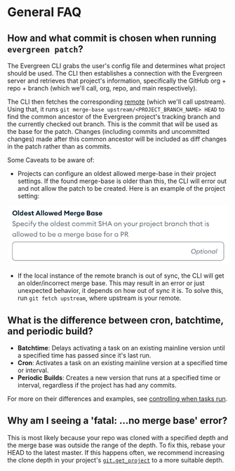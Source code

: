 # General FAQ

## How and what commit is chosen when running `evergreen patch`?

The Evergreen CLI grabs the user's config file and determines what project should be used. The CLI then establishes a connection with the Evergreen server and retrieves that project's information, specifically the GitHub org + repo + branch (which we'll call, org, repo, and main respectively).

The CLI then fetches the corresponding [remote](https://git-scm.com/docs/git-remote) (which we'll call upstream).
Using that, it runs `git merge-base upstream/<PROJECT_BRANCH_NAME> HEAD` to find the common ancestor of the Evergreen project's tracking branch and the currently checked out branch. This is the commit that will be used as the base for the patch. Changes (including commits and uncommitted changes) made after this common ancestor will be included as diff changes in the patch rather than as commits.

Some Caveats to be aware of:

- Projects can configure an oldest allowed merge-base in their project settings. If the found merge-base is older than this, the CLI will error out and not allow the patch to be created. Here is an example of the project setting:

![Oldest Allowed Merge Base](../images/oldest_allowed_merge_base.png)

- If the local instance of the remote branch is out of sync, the CLI will get an older/incorrect merge base. This may result in an error or just unexpected behavior, it depends on how out of sync it is. To solve this, run `git fetch upstream`, where upstream is your remote.

## What is the difference between cron, batchtime, and periodic build?

- **Batchtime**: Delays activating a task on an existing mainline version until a specified time has passed since it's last run.
- **Cron**: Activates a task on an existing mainline version at a specified time or interval.
- **Periodic Builds**: Creates a new version that runs at a specified time or interval, regardless if the project has had any commits.

For more on their differences and examples, see [controlling when tasks run](Project-Configuration/Controlling-when-tasks-run).

## Why am I seeing a 'fatal: ...no merge base' error?

This is most likely because your repo was cloned with a specified depth and the merge base was outside the range of the depth. To fix this, rebase your HEAD to the latest master. If this happens often, we recommend increasing the clone depth in your project's [`git.get_project`](Project-Configuration/Project-Commands#gitget_project) to a more suitable depth.
